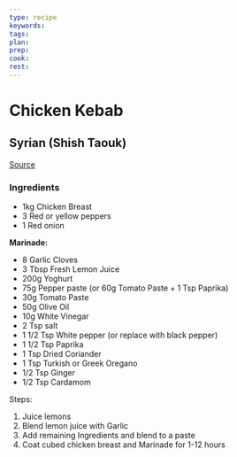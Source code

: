 ```yaml
---
type: recipe
keywords:
tags:
plan:
prep:
cook:
rest:
---
```


# Chicken Kebab

## Syrian (Shish Taouk)

[Source](https://www.youtube.com/watch?v=lEvuH3muvZg&t=181s)

### Ingredients

- 1kg Chicken Breast
- 3 Red or yellow peppers
- 1 Red onion

**Marinade:**
- 8 Garlic Cloves
- 3 Tbsp Fresh Lemon Juice
- 200g Yoghurt
- 75g Pepper paste (or 60g Tomato Paste + 1 Tsp Paprika)
- 30g Tomato Paste
- 50g Olive Oil
- 10g White Vinegar
- 2 Tsp salt
- 1 1/2 Tsp White pepper (or replace with black pepper)
- 1 1/2 Tsp Paprika
- 1 Tsp Dried Coriander
- 1 Tsp Turkish or Greek Oregano
- 1/2 Tsp Ginger
- 1/2 Tsp Cardamom

Steps:  

1. Juice lemons
2. Blend lemon juice with Garlic
3. Add remaining Ingredients and blend to a paste
4. Coat cubed chicken breast and Marinade for 1-12 hours
